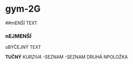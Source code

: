 # gym-2G
##mENŠÍ TEXT
### nEJMENŠÍ
oBYČEJNÝ TEXT

**TUČNÝ**
*KURZIVA*
-SEZNAM
-SEZNAM DRUHÁ NPOLOŽKA
